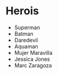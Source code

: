 # Herois

* Superman
* Batman
* Daredevil
* Aquaman
* Mujer Maravilla
* Jessica Jones
* Marc Zaragoza
